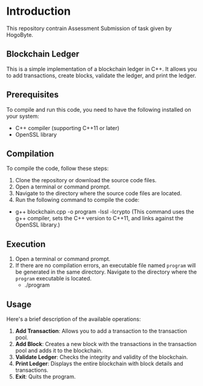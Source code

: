 # Introduction
This repository contrain Assessment Submission of task given by HogoByte.

## Blockchain Ledger
This is a simple implementation of a blockchain ledger in C++. It allows you to add transactions, create blocks, validate the ledger, and print the ledger.

## Prerequisites
To compile and run this code, you need to have the following installed on your system:

- C++ compiler (supporting C++11 or later)
- OpenSSL library


## Compilation
To compile the code, follow these steps:

1. Clone the repository or download the source code files.
2. Open a terminal or command prompt.
3. Navigate to the directory where the source code files are located.
4. Run the following command to compile the code:
  - g++ blockchain.cpp -o program -lssl -lcrypto  (This command uses the g++ compiler, sets the C++ version to C++11, and links against the OpenSSL library.)
  
## Execution
1. Open a terminal or command prompt.
2. If there are no compilation errors, an executable file named `program` will be generated in the same directory.
   Navigate to the directory where the `program` executable is located.
   - ./program
 
## Usage
Here's a brief description of the available operations:

1. **Add Transaction**: Allows you to add a transaction to the transaction pool.
2. **Add Block**: Creates a new block with the transactions in the transaction pool and adds it to the blockchain.
3. **Validate Ledger**: Checks the integrity and validity of the blockchain.
4. **Print Ledger**: Displays the entire blockchain with block details and transactions.
5. **Exit**: Quits the program.


